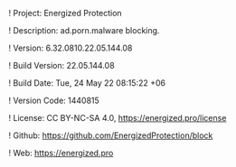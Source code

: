! Project: Energized Protection

! Description: ad.porn.malware blocking.

! Version: 6.32.0810.22.05.144.08

! Build Version: 22.05.144.08

! Build Date: Tue, 24 May 22 08:15:22 +06

! Version Code: 1440815

! License: CC BY-NC-SA 4.0, https://energized.pro/license

! Github: https://github.com/EnergizedProtection/block

! Web: https://energized.pro
